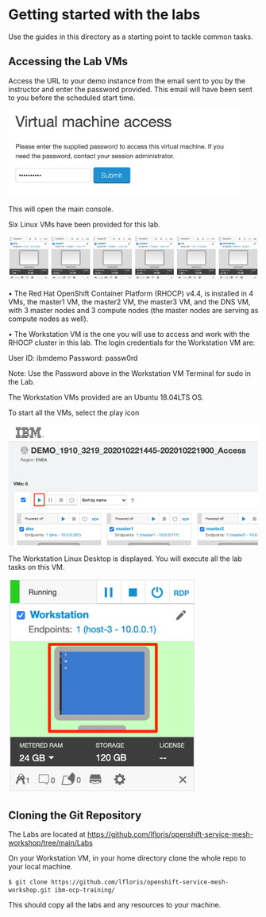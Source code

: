 # Getting started with the labs

Use the guides in this directory as a starting point to tackle common tasks.

## Accessing the Lab VMs

Access the URL to your demo instance from the email sent to you by the instructor and enter the password provided. This email will have been sent to you before the scheduled start time.


![](img/env-access.png)

This will open the main console.

Six Linux VMs have been provided for this lab. 

![](img/env-vms.png)


• The Red Hat OpenShift Container Platform (RHOCP) v4.4, is installed in 4 VMs, the master1 VM, the master2 VM, the master3 VM, and the DNS VM, with 3 master nodes and 3 compute nodes (the master nodes are serving as compute nodes as well).

• The Workstation VM is the one you will use to access and work with the RHOCP cluster in this lab. The login credentials for the Workstation VM are: 

User ID: ibmdemo 
Password: passw0rd 

Note: Use the Password above in the Workstation VM Terminal for sudo in the Lab.

The Workstation VMs provided are an Ubuntu 18.04LTS OS.

To start all the VMs, select the play icon

![](img/start-vms.png)

The Workstation Linux Desktop is displayed. You will execute all the lab tasks on this VM.

![](img/workstation-vm.png)

## Cloning the Git Repository

The Labs are located at https://github.com/lfloris/openshift-service-mesh-workshop/tree/main/Labs

On your Workstation VM, in your home directory clone the whole repo to your local machine.

```
$ git clone https://github.com/lfloris/openshift-service-mesh-workshop.git ibm-ocp-training/
```

This should copy all the labs and any resources to your machine.
